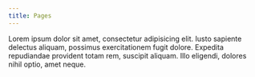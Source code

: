 ```yaml
---
title: Pages
---
```

Lorem ipsum dolor sit amet, consectetur adipisicing elit. Iusto sapiente delectus aliquam, possimus exercitationem fugit dolore. Expedita repudiandae provident totam rem, suscipit aliquam. Illo eligendi, dolores nihil optio, amet neque.
